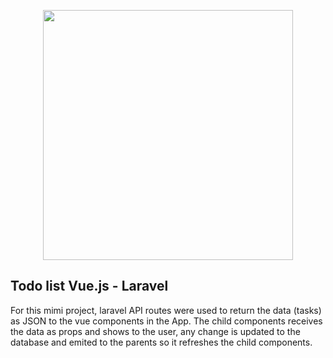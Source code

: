 <p align="center"><a href="https://laravel.com" target="_blank"><img src="https://mauricius.dev/images/laravel-vue.png" width="400"></a></p>

## Todo list Vue.js - Laravel

For this mimi project, laravel API routes were used to return the data (tasks) as JSON to the vue components in the App. The child components receives the data as props and shows to the user, any change is updated to the database and emited to the parents so it refreshes the child components. 
